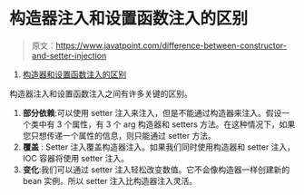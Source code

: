# 构造器注入和设置函数注入的区别

> 原文：<https://www.javatpoint.com/difference-between-constructor-and-setter-injection>

1.  [构造器和设置函数注入的区别](#)

构造器注入和设置函数注入之间有许多关键的区别。

1.  **部分依赖**:可以使用 setter 注入来注入，但是不能通过构造器来注入。假设一个类中有 3 个属性，有 3 个 arg 构造器和 setters 方法。在这种情况下，如果您只想传递一个属性的信息，则只能通过 setter 方法。
2.  **覆盖** : Setter 注入覆盖构造器注入。如果我们同时使用构造器和 setter 注入，IOC 容器将使用 setter 注入。
3.  **变化**:我们可以通过 setter 注入轻松改变数值。它不会像构造器一样创建新的 bean 实例。所以 setter 注入比构造器注入灵活。